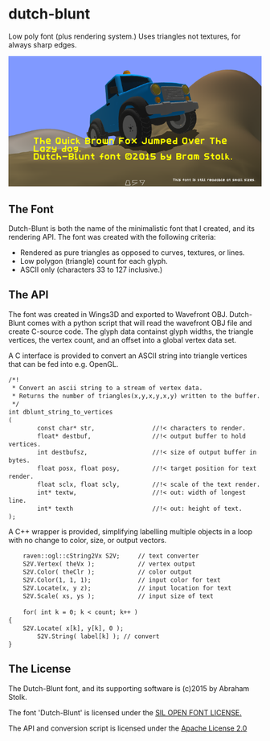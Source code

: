 # dutch-blunt
Low poly font (plus rendering system.)
Uses triangles not textures, for always sharp edges.

![Sample use of font](sample/textsample700.png "Sample use of font")

## The Font
Dutch-Blunt is both the name of the minimalistic font that I created, and its rendering API.
The font was created with the following criteria:

* Rendered as pure triangles as opposed to curves, textures, or lines.
* Low polygon (triangle) count for each glyph.
* ASCII only (characters 33 to 127 inclusive.)

## The API
The font was created in Wings3D and exported to Wavefront OBJ.
Dutch-Blunt comes with a python script that will read the wavefront OBJ file and create C-source code.
The glyph data containst glyph widths, the triangle vertices, the vertex count, and an offset into a global vertex data set.

A C interface is provided to convert an ASCII string into triangle vertices that can be fed into e.g. OpenGL.

	/*!
	 * Convert an ascii string to a stream of vertex data.
	 * Returns the number of triangles(x,y,x,y,x,y) written to the buffer.
	 */
	int dblunt_string_to_vertices
	(
	        const char* str,                //!< characters to render.
	        float* destbuf,                 //!< output buffer to hold vertices.
	        int destbufsz,                  //!< size of output buffer in bytes.
	        float posx, float posy,         //!< target position for text render.
	        float sclx, float scly,         //!< scale of the text render.
	        int* textw,                     //!< out: width of longest line.
	        int* texth                      //!< out: height of text.
	);
	
A C++ wrapper is provided, simplifying labelling multiple objects in a loop with no change to color, size, or output vectors.

        raven::ogl::cString2Vx S2V;     // text converter
        S2V.Vertex( theVx );            // vertex output
        S2V.Color( theClr );            // color output
        S2V.Color(1, 1, 1);             // input color for text
        S2V.Locate(x, y z);             // input location for text
        S2V.Scale( xs, ys );            // input size of text

        for( int k = 0; k < count; k++ ) 
	{
	    S2V.Locate( x[k], y[k], 0 );
            S2V.String( label[k] ); // convert
	}


## The License
The Dutch-Blunt font, and its supporting software is (c)2015 by Abraham Stolk.

The font 'Dutch-Blunt' is licensed under the 
[SIL OPEN FONT LICENSE.](http://opensource.org/licenses/OFL-1.1)

The API and conversion script is licensed under the 
[Apache License 2.0](http://opensource.org/licenses/Apache-2.0)

